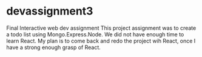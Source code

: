 # devassignment3
Final Interactive web dev assignment
This project assignment was to create a todo list using Mongo.Express.Node.
We did not have enough time to learn React.
My plan is to come back and redo the project wih React, once 
I have a strong enough grasp of React.
